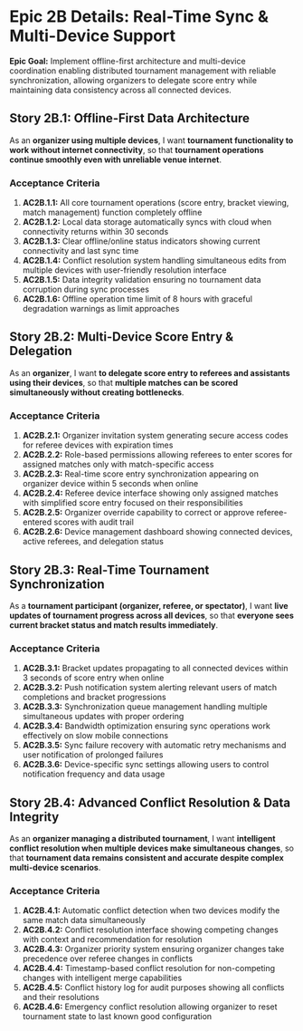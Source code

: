 # Epic 2B Details: Real-Time Sync & Multi-Device Support

**Epic Goal:** Implement offline-first architecture and multi-device coordination enabling distributed tournament management with reliable synchronization, allowing organizers to delegate score entry while maintaining data consistency across all connected devices.

## Story 2B.1: Offline-First Data Architecture
As an **organizer using multiple devices**,
I want **tournament functionality to work without internet connectivity**,
so that **tournament operations continue smoothly even with unreliable venue internet**.

### Acceptance Criteria
1. **AC2B.1.1:** All core tournament operations (score entry, bracket viewing, match management) function completely offline
2. **AC2B.1.2:** Local data storage automatically syncs with cloud when connectivity returns within 30 seconds
3. **AC2B.1.3:** Clear offline/online status indicators showing current connectivity and last sync time
4. **AC2B.1.4:** Conflict resolution system handling simultaneous edits from multiple devices with user-friendly resolution interface
5. **AC2B.1.5:** Data integrity validation ensuring no tournament data corruption during sync processes
6. **AC2B.1.6:** Offline operation time limit of 8 hours with graceful degradation warnings as limit approaches

## Story 2B.2: Multi-Device Score Entry & Delegation
As an **organizer**,
I want **to delegate score entry to referees and assistants using their devices**,
so that **multiple matches can be scored simultaneously without creating bottlenecks**.

### Acceptance Criteria
1. **AC2B.2.1:** Organizer invitation system generating secure access codes for referee devices with expiration times
2. **AC2B.2.2:** Role-based permissions allowing referees to enter scores for assigned matches only with match-specific access
3. **AC2B.2.3:** Real-time score entry synchronization appearing on organizer device within 5 seconds when online
4. **AC2B.2.4:** Referee device interface showing only assigned matches with simplified score entry focused on their responsibilities
5. **AC2B.2.5:** Organizer override capability to correct or approve referee-entered scores with audit trail
6. **AC2B.2.6:** Device management dashboard showing connected devices, active referees, and delegation status

## Story 2B.3: Real-Time Tournament Synchronization
As a **tournament participant (organizer, referee, or spectator)**,
I want **live updates of tournament progress across all devices**,
so that **everyone sees current bracket status and match results immediately**.

### Acceptance Criteria
1. **AC2B.3.1:** Bracket updates propagating to all connected devices within 3 seconds of score entry when online
2. **AC2B.3.2:** Push notification system alerting relevant users of match completions and bracket progressions
3. **AC2B.3.3:** Synchronization queue management handling multiple simultaneous updates with proper ordering
4. **AC2B.3.4:** Bandwidth optimization ensuring sync operations work effectively on slow mobile connections
5. **AC2B.3.5:** Sync failure recovery with automatic retry mechanisms and user notification of prolonged failures
6. **AC2B.3.6:** Device-specific sync settings allowing users to control notification frequency and data usage

## Story 2B.4: Advanced Conflict Resolution & Data Integrity
As an **organizer managing a distributed tournament**,
I want **intelligent conflict resolution when multiple devices make simultaneous changes**,
so that **tournament data remains consistent and accurate despite complex multi-device scenarios**.

### Acceptance Criteria
1. **AC2B.4.1:** Automatic conflict detection when two devices modify the same match data simultaneously
2. **AC2B.4.2:** Conflict resolution interface showing competing changes with context and recommendation for resolution
3. **AC2B.4.3:** Organizer priority system ensuring organizer changes take precedence over referee changes in conflicts
4. **AC2B.4.4:** Timestamp-based conflict resolution for non-competing changes with intelligent merge capabilities
5. **AC2B.4.5:** Conflict history log for audit purposes showing all conflicts and their resolutions
6. **AC2B.4.6:** Emergency conflict resolution allowing organizer to reset tournament state to last known good configuration
